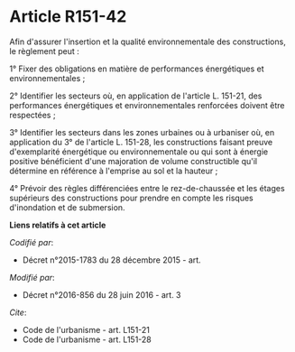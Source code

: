 # Article R151-42

Afin d'assurer l'insertion et la qualité environnementale des constructions, le règlement peut : 

1° Fixer des obligations en matière de performances énergétiques et environnementales ; 

2° Identifier les secteurs où, en application de l'article L. 151-21, des performances énergétiques et environnementales
renforcées doivent être respectées ; 

3° Identifier les secteurs dans les zones urbaines ou à urbaniser où, en application du 3° de l'article L. 151-28, les
constructions faisant preuve d'exemplarité énergétique ou environnementale ou qui sont à énergie positive bénéficient d'une
majoration de volume constructible qu'il détermine en référence à l'emprise au sol et la hauteur ; 

4° Prévoir des règles différenciées entre le rez-de-chaussée et les étages supérieurs des constructions pour prendre en
compte les risques d'inondation et de submersion.

**Liens relatifs à cet article**

_Codifié par_:

  - Décret n°2015-1783 du 28 décembre 2015 - art.

_Modifié par_:

  - Décret n°2016-856 du 28 juin 2016 - art. 3

_Cite_:

  - Code de l'urbanisme - art. L151-21
  - Code de l'urbanisme - art. L151-28
